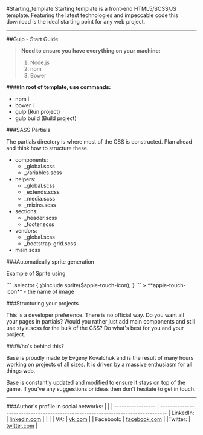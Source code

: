 #Starting_template
Starting template is a front-end HTML5/SCSS/JS template. Featuring the latest technologies and impeccable code this download is the ideal starting point for any web project.

----------

##Gulp - Start Guide
> **Need to ensure you have everything on your machine:**
>1. Node.js
>2. npm
>3. Bower

####**In root of template, use commands:**
<ul>
	<li>npm i</li>
	<li>bower i</li>
	<li>gulp (Run project)</li>
	<li>gulp build (Build project)</li>
</ul>

###SASS Partials
<p>The partials directory is where most of the CSS is constructed. Plan ahead and think how to structure these.</p>
<ul>
	<li>components:
	<ul>
		<li>_global.scss</li>
		<li>_variables.scss</li>
	</ul>
	</li>
	<li>helpers:
	<ul>
		<li>_global.scss</li>
		<li>_extends.scss</li>
		<li>_media.scss</li>
		<li>_mixins.scss</li>
	</ul>
	</li>
	<li>sections:
	<ul>
		<li>_header.scss</li>
		<li>_footer.scss</li>
	</ul>
	</li>
	<li>vendors:
	<ul>
		<li>_global.scss</li>
		<li>_bootstrap-grid.scss</li>
	</ul>
	</li>
	<li>main.scss</li>
</ul>

###Automatically sprite generation
<p>Example of Sprite using</p>
```
    .selector {
        @include sprite($apple-touch-icon);
    }
```
> **apple-touch-icon** - the name of image

###Structuring your projects
<p>This is a developer preference. There is no official way. Do you want all your pages in partials? Would you rather just add main components and still use style.scss for the bulk of the CSS? Do what's best for you and your project.</p>

###Who's behind this?
<p>Base is proudly made by Evgeny Kovalchuk and is the result of many hours working on projects of all sizes. It is driven by a massive enthusiasm for all things web.
</p>
<p>Base is constantly updated and modified to ensure it stays on top of the game. If you’ve any suggestions or ideas then don’t hesitate to get in touch.</p>

----------
###Author's profile in social networks:
|                  |                                                                                 |
 ----------------- | --------------------------------------------------------------------------------
| LinkedIn: | <a href="http://www.linkedin.com/in/evgenykovalchuk" target="_blank">linkedin.com</a>  |          |  |
| VK:       | <a href="http://vk.com/silent_control" target="_blank">vk.com</a>                      |
| Facebook: | <a href="https://www.facebook.com/silentc0ntr0l" target="_blank">facebook.com</a>      |
|Twitter:   | <a href="https://twitter.com/KovalchukEvgeny" target="_blank">twitter.com</a>          |